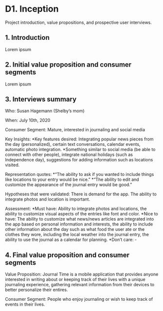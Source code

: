 # D1. Inception

Project introduction, value propositions, and prospective user interviews.

## 1. Introduction

Lorem ipsum

## 2. Initial value proposition and consumer segments

Lorem ipsum

## 3. Interviews summary

Who: Susan Hagemann (Shelby’s mom)

When: July 10th, 2020

Consumer Segment: Mature, interested in journaling and social media

Key Insights:
*Key features desired: Integrating popular news pieces from the day (personalized), certain text conversations, calendar events, automatic photo integration.
*Something similar to social media (be able to connect with other people), integrate national holidays (such as Independence day), suggestions for adding information such as locations visited.

Representation quotes:
*“The ability to ask if you wanted to include things like locations to your entry would be nice.”
*“The ability to edit and customize the appearance of the journal entry would be good.”

Hypotheses that were validated: There is demand for the app. The ability to integrate photos and location is important.

Assessment:
*Must have: Ability to integrate photos and locations, the ability to customize visual aspects of the entries like font and color.
*Nice to have: The ability to customize what news/news articles are integrated into the app based on personal information and interests, the ability to include other information about the day such as what food the user ate or the clothes they wore, including the local weather into the journal entry, the ability to use the journal as a calendar for planning.
*Don’t care: -


## 4. Final value proposition and consumer segments

Value Proposition: Journal Time is a mobile application that provides anyone interested in writing about or keeping track of their lives with a unique journaling experience, gathering relevant information from their devices to better personalize their entires.

Consumer Segment: People who enjoy journaling or wish to keep track of events in their lives.